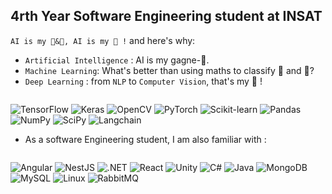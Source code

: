 ## 4rth Year Software Engineering student at INSAT
`AI is my 🍞&🧈, AI is my 🍵 !` and here's why:
* `Artificial Intelligence` : AI is my gagne-🍞.
* `Machine Learning`: What's better than using maths to classify 🧈 and 🧀?
* `Deep Learning` : from `NLP` to `Computer Vision`, that's my 🍵 !
<p style="float: right;">
    <img src="https://img.shields.io/badge/TensorFlow-FF6F00?logo=tensorflow&logoColor=white&style=for-the-badge" alt="TensorFlow">
    <img src="https://img.shields.io/badge/Keras-D00000?logo=keras&logoColor=white&style=for-the-badge" alt="Keras">
    <img src="https://img.shields.io/badge/OpenCV-5C3EE8?logo=opencv&logoColor=white&style=for-the-badge" alt="OpenCV">
    <img src="https://img.shields.io/badge/PyTorch-EE4C2C?logo=pytorch&logoColor=white&style=for-the-badge" alt="PyTorch">
    <img src="https://img.shields.io/badge/Scikit--learn-F7931E?logo=scikit-learn&logoColor=white&style=for-the-badge" alt="Scikit-learn">
    <img src="https://img.shields.io/badge/Pandas-150458?logo=pandas&logoColor=white&style=for-the-badge" alt="Pandas">
    <img src="https://img.shields.io/badge/Numpy-013243?logo=numpy&logoColor=white&style=for-the-badge" alt="NumPy">
    <img src="https://img.shields.io/badge/SciPy-8CAAE6?logo=scipy&logoColor=white&style=for-the-badge" alt="SciPy">
    <img src="https://img.shields.io/badge/langchain-000000?logo=langchain&logoColor=white&style=for-the-badge" alt="Langchain">
</p>

* As a software Engineering student, I am also familiar with :
<p style="float: right;">
    <img src="https://img.shields.io/badge/Angular-E0234E?logo=angular&logoColor=white&style=for-the-badge" alt="Angular">
    <img src="https://img.shields.io/badge/NestJS-E0234E?logo=nestjs&logoColor=white&style=for-the-badge" alt="NestJS">
    <img src="https://img.shields.io/badge/.NET-512BD4?logo=.net&logoColor=white&style=for-the-badge" alt=".NET">
    <img src="https://img.shields.io/badge/React-61DAFB?logo=react&logoColor=white&style=for-the-badge" alt="React">
    <img src="https://img.shields.io/badge/Unity-5C3EE8?logo=unity&logoColor=white&style=for-the-badge" alt="Unity">
    <img src="https://img.shields.io/badge/C%23-239120?logo=c-sharp&logoColor=white&style=for-the-badge" alt="C#">
    <img src="https://img.shields.io/badge/Java-007396?logo=java&logoColor=white&style=for-the-badge" alt="Java">
    <img src="https://img.shields.io/badge/MongoDB-61DAFB?logo=mongodb&logoColor=white&style=for-the-badge" alt="MongoDB">
    <img src="https://img.shields.io/badge/MySQL-150458?logo=mysql&logoColor=white&style=for-the-badge" alt="MySQL">
    <img src="https://img.shields.io/badge/linux-EE4C2C?logo=linux&logoColor=white&style=for-the-badge" alt="Linux">
    <img src="https://img.shields.io/badge/RabbitMQ-FF6600?logo=rabbitmq&logoColor=white&style=for-the-badge" alt="RabbitMQ">
</p>
